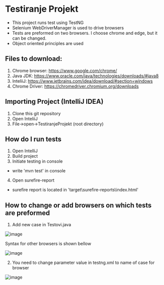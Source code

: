 # Testiranje Projekt
- This project runs test using TestNG
- Selenium WebDriverManager is used to drive browsers
- Tests are preformed on two browsers. I choose chrome and edge, but it can be changed.
- Object oriented principles are used

## Files to download:
1. Chrome browser: https://www.google.com/chrome/
2. Java JDK: https://www.oracle.com/java/technologies/downloads/#java8
3. InteliiJ: https://www.jetbrains.com/idea/download/#section=windows
4. Chrome Driver: https://chromedriver.chromium.org/downloads

## Importing Project (IntelliJ IDEA)
1. Clone this git repository
2. Open InteliiJ
3. File->open->TestiranjeProjekt (root directory)

## How do I run tests
1. Open IntelliJ
2. Build project
3. Initiate testing in console
- write 'mvn test' in console
4. Open surefire-report
- surefire report is located in 'target\surefire-reports\index.html'

## How to change or add browsers on which tests are preformed
1. Add new case in Testovi.java


![image](https://user-images.githubusercontent.com/23449108/152692406-7e3a9942-b708-4d65-ba5b-1725e470bb47.png)


Syntax for other browsers is shown bellow


![image](https://user-images.githubusercontent.com/23449108/152691762-19da5846-298f-497b-b7a9-5883e97d04d5.png)


2. You need to change parameter value in testng.xml to name of case for browser

![image](https://user-images.githubusercontent.com/23449108/152692387-b8104fdd-5e48-45b5-a5d3-f0c071e4117c.png)






